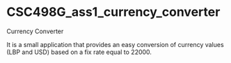 # CSC498G_ass1_currency_converter

Currency Converter

It is a small application that provides an easy conversion of currency values (LBP and USD) based on a fix rate equal to 22000. 
